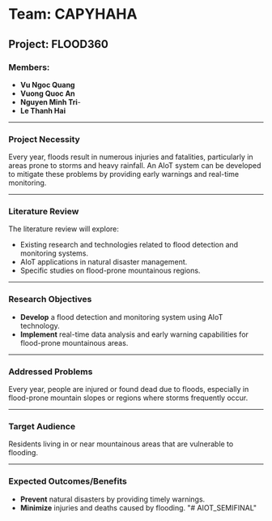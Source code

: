 

# Team: CAPYHAHA
## Project: FLOOD360

### Members:
- **Vu Ngoc Quang**
- **Vuong Quoc An**
- **Nguyen Minh Tri**-
-  **Le Thanh Hai**

---

### Project Necessity
Every year, floods result in numerous injuries and fatalities, particularly in areas prone to storms and heavy rainfall. An AIoT system can be developed to mitigate these problems by providing early warnings and real-time monitoring.

---

### Literature Review
The literature review will explore:
- Existing research and technologies related to flood detection and monitoring systems.
- AIoT applications in natural disaster management.
- Specific studies on flood-prone mountainous regions.

---

### Research Objectives
- **Develop** a flood detection and monitoring system using AIoT technology.
- **Implement** real-time data analysis and early warning capabilities for flood-prone mountainous areas.

---

### Addressed Problems
Every year, people are injured or found dead due to floods, especially in flood-prone mountain slopes or regions where storms frequently occur.

---

### Target Audience
Residents living in or near mountainous areas that are vulnerable to flooding.

---

### Expected Outcomes/Benefits
- **Prevent** natural disasters by providing timely warnings.
- **Minimize** injuries and deaths caused by flooding.
"# AIOT_SEMIFINAL" 
